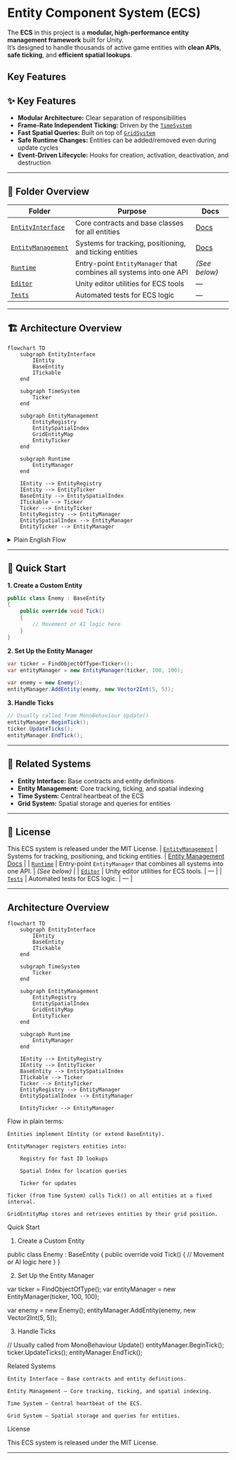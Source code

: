 # Entity Component System (ECS)

The **ECS** in this project is a **modular, high-performance entity management framework** built for Unity.  
It’s designed to handle thousands of active game entities with **clean APIs**, **safe ticking**, and **efficient spatial lookups**.


##  Key Features


## ✨ Key Features

- **Modular Architecture:** Clear separation of responsibilities
- **Frame-Rate Independent Ticking:** Driven by the [`TimeSystem`](../TimeSystem/README.md)
- **Fast Spatial Queries:** Built on top of [`GridSystem`](../GridSystem/README.md)
- **Safe Runtime Changes:** Entities can be added/removed even during update cycles
- **Event-Driven Lifecycle:** Hooks for creation, activation, deactivation, and destruction

---

## 📁 Folder Overview

| Folder | Purpose | Docs |
|--------|---------|------|
| [`EntityInterface`](./EntityInterface/README.md) | Core contracts and base classes for all entities | [Docs](./EntityInterface/README.md) |
| [`EntityManagement`](./EntityManagement/README.md) | Systems for tracking, positioning, and ticking entities | [Docs](./EntityManagement/README.md) |
| [`Runtime`](./Runtime) | Entry-point `EntityManager` that combines all systems into one API | _(See below)_ |
| [`Editor`](./Editor) | Unity editor utilities for ECS tools | — |
| [`Tests`](./Tests) | Automated tests for ECS logic | — |

---

## 🏗️ Architecture Overview

```mermaid
flowchart TD
    subgraph EntityInterface
        IEntity
        BaseEntity
        ITickable
    end

    subgraph TimeSystem
        Ticker
    end

    subgraph EntityManagement
        EntityRegistry
        EntitySpatialIndex
        GridEntityMap
        EntityTicker
    end

    subgraph Runtime
        EntityManager
    end

    IEntity --> EntityRegistry
    IEntity --> EntityTicker
    BaseEntity --> EntitySpatialIndex
    ITickable --> Ticker
    Ticker --> EntityTicker
    EntityRegistry --> EntityManager
    EntitySpatialIndex --> EntityManager
    EntityTicker --> EntityManager
```

<details>
<summary>Plain English Flow</summary>

* Entities implement `IEntity` (or extend `BaseEntity`).
* `EntityManager` registers entities into:
  * Registry for fast ID lookups
  * Spatial Index for location queries
  * Ticker for updates
* `Ticker` (from Time System) calls `Tick()` on all entities at a fixed interval.
* `GridEntityMap` stores and retrieves entities by their grid position.

</details>

---

## 🚀 Quick Start

**1. Create a Custom Entity**

```csharp
public class Enemy : BaseEntity
{
    public override void Tick()
    {
        // Movement or AI logic here
    }
}
```

**2. Set Up the Entity Manager**

```csharp
var ticker = FindObjectOfType<Ticker>();
var entityManager = new EntityManager(ticker, 100, 100);

var enemy = new Enemy();
entityManager.AddEntity(enemy, new Vector2Int(5, 5));
```

**3. Handle Ticks**

```csharp
// Usually called from MonoBehaviour Update()
entityManager.BeginTick();
ticker.UpdateTicks();
entityManager.EndTick();
```

---

## 🔗 Related Systems

- **Entity Interface:** Base contracts and entity definitions
- **Entity Management:** Core tracking, ticking, and spatial indexing
- **Time System:** Central heartbeat of the ECS
- **Grid System:** Spatial storage and queries for entities

---

## 📄 License

This ECS system is released under the MIT License.
| [`EntityManagement`](./EntityManagement/README.md) | Systems for tracking, positioning, and ticking entities. | [Entity Management Docs](./EntityManagement/README.md) |
| [`Runtime`](./Runtime) | Entry-point `EntityManager` that combines all systems into one API. | _(See below)_ |
| [`Editor`](./Editor) | Unity editor utilities for ECS tools. | — |
| [`Tests`](./Tests) | Automated tests for ECS logic. | — |

---

##  Architecture Overview

```mermaid
flowchart TD
    subgraph EntityInterface
        IEntity
        BaseEntity
        ITickable
    end

    subgraph TimeSystem
        Ticker
    end

    subgraph EntityManagement
        EntityRegistry
        EntitySpatialIndex
        GridEntityMap
        EntityTicker
    end

    subgraph Runtime
        EntityManager
    end

    IEntity --> EntityRegistry
    IEntity --> EntityTicker
    BaseEntity --> EntitySpatialIndex
    ITickable --> Ticker
    Ticker --> EntityTicker
    EntityRegistry --> EntityManager
    EntitySpatialIndex --> EntityManager

    EntityTicker --> EntityManager
```

Flow in plain terms:

    Entities implement IEntity (or extend BaseEntity).

    EntityManager registers entities into:

        Registry for fast ID lookups

        Spatial Index for location queries

        Ticker for updates

    Ticker (from Time System) calls Tick() on all entities at a fixed interval.

    GridEntityMap stores and retrieves entities by their grid position.

  Quick Start
1. Create a Custom Entity

public class Enemy : BaseEntity
{
    public override void Tick()
    {
        // Movement or AI logic here
    }
}

2. Set Up the Entity Manager

var ticker = FindObjectOfType<Ticker>();
var entityManager = new EntityManager(ticker, 100, 100);

var enemy = new Enemy();
entityManager.AddEntity(enemy, new Vector2Int(5, 5));

3. Handle Ticks

// Usually called from MonoBehaviour Update()
entityManager.BeginTick();
ticker.UpdateTicks();
entityManager.EndTick();

  Related Systems

    Entity Interface – Base contracts and entity definitions.

    Entity Management – Core tracking, ticking, and spatial indexing.

    Time System – Central heartbeat of the ECS.

    Grid System – Spatial storage and queries for entities.

  License

This ECS system is released under the MIT License.


---
